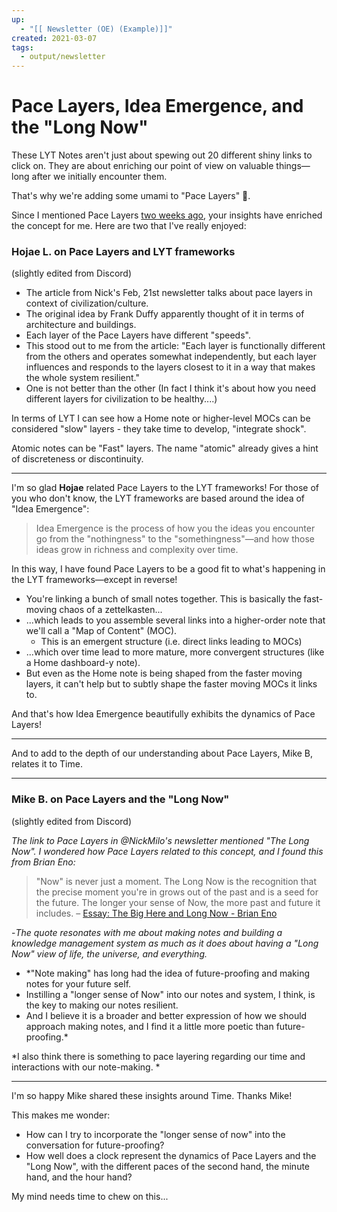 ```yaml
---
up:
  - "[[ Newsletter (OE) (Example)]]"
created: 2021-03-07
tags:
  - output/newsletter
---
```


# Pace Layers, Idea Emergence, and the "Long Now"
These LYT Notes aren't just about spewing out 20 different shiny links to click on. They are about enriching our point of view on valuable things—long after we initially encounter them. 

That's why we're adding some umami to "Pace Layers" 🌈. 

Since I mentioned Pace Layers [two weeks ago](https://publish.obsidian.md/lyt-kit/Spaces/LYT+Notes/LYT+Notes+1), your insights have enriched the concept for me. Here are two that I've really enjoyed:

### Hojae L. on Pace Layers and LYT frameworks
(slightly edited from Discord)

- The article from Nick's Feb, 21st newsletter talks about pace layers in context of civilization/culture. 
- The original idea by Frank Duffy apparently thought of it in terms of architecture and buildings.
- Each layer of the Pace Layers have different "speeds".
- This stood out to me from the article: "Each layer is functionally different from the others and operates somewhat independently, but each layer influences and responds to the layers closest to it in a way that makes the whole system resilient."
- One is not better than the other (In fact I think it's about how you need different layers for civilization to be healthy....)

In terms of LYT I can see how a Home note or higher-level MOCs can be considered "slow" layers - they take time to develop, "integrate shock".

Atomic notes can be "Fast" layers. The name "atomic" already gives a hint of discreteness or discontinuity.

---
I'm so glad **Hojae** related Pace Layers to the LYT frameworks! For those of you who don't know, the LYT frameworks are based around the idea of "Idea Emergence":

> Idea Emergence is the process of how you the ideas you encounter go from the "nothingness" to the "somethingness"—and how those ideas grow in richness and complexity over time.

In this way, I have found Pace Layers to be a good fit to what's happening in the LYT frameworks—except in reverse! 

- You're linking a bunch of small notes together. This is basically the fast-moving chaos of a zettelkasten...
- ...which leads to you assemble several links into a higher-order note that we'll call a "Map of Content" (MOC). 
	- This is an emergent structure (i.e. direct links leading to MOCs)
- ...which over time lead to more mature, more convergent structures (like a Home dashboard-y note). 
- But even as the Home note is being shaped from the faster moving layers, it can't help but to subtly shape the faster moving MOCs it links to.

And that's how Idea Emergence beautifully exhibits the dynamics of Pace Layers!

---
And to add to the depth of our understanding about Pace Layers, Mike B, relates it to Time.

---

### Mike B. on Pace Layers and the "Long Now"
(slightly edited from Discord)

*The link to Pace Layers in @NickMilo's newsletter mentioned "The Long Now". I wondered how Pace Layers related to this concept, and I found this from Brian Eno:*

> "Now" is never just a moment. The Long Now is the recognition that the precise moment you're in grows out of the past and is a seed for the future. The longer your sense of Now, the more past and future it includes. – [Essay: The Big Here and Long Now - Brian Eno](https://longnow.org/essays/big-here-long-now/ "https://longnow.org/essays/big-here-long-now/")

-*The quote resonates with me about making notes and building a knowledge management system as much as it does about having a "Long Now" view of life, the universe, and everything.* 

- *"Note making" has long had the idea of future-proofing and making notes for your future self. 
- Instilling a "longer sense of Now" into our notes and system, I think, is the key to making our notes resilient. 
- And I believe it is a broader and better expression of how we should approach making notes, and I find it a little more poetic than future-proofing.*

*I also think there is something to pace layering regarding our time and interactions with our note-making. *

---
I'm so happy Mike shared these insights around Time. Thanks Mike!

This makes me wonder: 
- How can I try to incorporate the "longer sense of now" into the conversation for future-proofing?
- How well does a clock represent the dynamics of Pace Layers and the "Long Now", with the different paces of the second hand, the minute hand, and the hour hand?

My mind needs time to chew on this...
